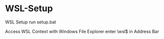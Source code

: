 # WSL-Setup
WSL Setup run setup.bat

Access WSL Context with Windows File Explorer enter
\\wsl$ in Address Bar
